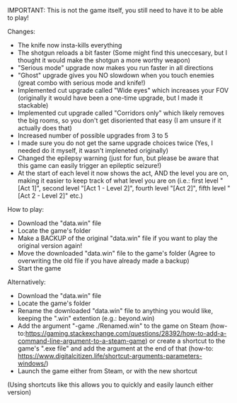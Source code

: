 IMPORTANT: This is not the game itself, you still need to have it to be able to play!

Changes:
- The knife now insta-kills everything
- The shotgun reloads a bit faster (Some might find this uneccesary, but I thought it would make the shotgun a more worthy weapon)
- "Serious mode" upgrade now makes you run faster in all directions
- "Ghost" upgrade gives you NO slowdown when you touch enemies (great combo with serious mode and knife!)
- Implemented cut upgrade called "Wide eyes" which increases your FOV (originally it would have been a one-time upgrade, but I made it stackable)
- Implemented cut upgrade called "Corridors only" which likely removes the big rooms, so you don't get disoriented that easy (I am unsure if it actually does that)
- Increased number of possible upgrades from 3 to 5
- I made sure you do not get the same upgrade choices twice (Yes, I needed do it myself, it wasn't impleneted originally)
- Changed the epilepsy warning (just for fun, but please be aware that this game can easily trigger an epileptic seizure!)
- At the start of each level it now shows the act, AND the level you are on, making it easier to keep track of what level you are on (i.e.: first level "[Act 1]", second level "[Act 1 - Level 2]", fourth level "[Act 2]", fifth level "[Act 2 - Level 2]" etc.)



How to play:
- Download the "data.win" file
- Locate the game's folder
- Make a BACKUP of the original "data.win" file if you want to play the original version again!
- Move the downloaded "data.win" file to the game's folder (Agree to overwriting the old file if you have already made a backup)
- Start the game

Alternatively:
- Download the "data.win" file
- Locate the game's folder
- Rename the downloaded "data.win" file to anything you would like, keeping the ".win" extention (e.g.: beyond.win)
- Add the argument "-game ./Renamed.win" to the game on Steam (how-to:https://gaming.stackexchange.com/questions/28392/how-to-add-a-command-line-argument-to-a-steam-game) or create a shortcut to the game's ".exe file" and add the argument at the end of that (how-to: https://www.digitalcitizen.life/shortcut-arguments-parameters-windows/)
- Launch the game either from Steam, or with the new shortcut

(Using shortcuts like this allows you to quickly and easily launch either version)

